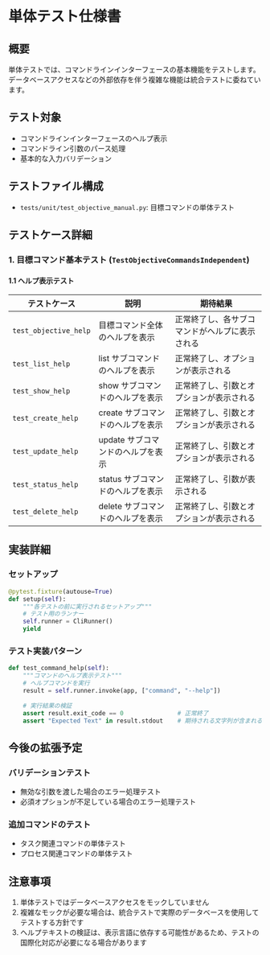 # 単体テスト仕様書

## 概要

単体テストでは、コマンドラインインターフェースの基本機能をテストします。データベースアクセスなどの外部依存を伴う複雑な機能は統合テストに委ねています。

## テスト対象

- コマンドラインインターフェースのヘルプ表示
- コマンドライン引数のパース処理
- 基本的な入力バリデーション

## テストファイル構成

- `tests/unit/test_objective_manual.py`: 目標コマンドの単体テスト

## テストケース詳細

### 1. 目標コマンド基本テスト (`TestObjectiveCommandsIndependent`)

#### 1.1 ヘルプ表示テスト

| テストケース | 説明 | 期待結果 |
|------------|------|---------|
| `test_objective_help` | 目標コマンド全体のヘルプを表示 | 正常終了し、各サブコマンドがヘルプに表示される |
| `test_list_help` | list サブコマンドのヘルプを表示 | 正常終了し、オプションが表示される |
| `test_show_help` | show サブコマンドのヘルプを表示 | 正常終了し、引数とオプションが表示される |
| `test_create_help` | create サブコマンドのヘルプを表示 | 正常終了し、引数とオプションが表示される |
| `test_update_help` | update サブコマンドのヘルプを表示 | 正常終了し、引数とオプションが表示される |
| `test_status_help` | status サブコマンドのヘルプを表示 | 正常終了し、引数が表示される |
| `test_delete_help` | delete サブコマンドのヘルプを表示 | 正常終了し、引数とオプションが表示される |

## 実装詳細

### セットアップ

```python
@pytest.fixture(autouse=True)
def setup(self):
    """各テストの前に実行されるセットアップ"""
    # テスト用のランナー
    self.runner = CliRunner()
    yield
```

### テスト実装パターン

```python
def test_command_help(self):
    """コマンドのヘルプ表示テスト"""
    # ヘルプコマンドを実行
    result = self.runner.invoke(app, ["command", "--help"])
    
    # 実行結果の検証
    assert result.exit_code == 0               # 正常終了
    assert "Expected Text" in result.stdout    # 期待される文字列が含まれる
```

## 今後の拡張予定

### バリデーションテスト
- 無効な引数を渡した場合のエラー処理テスト
- 必須オプションが不足している場合のエラー処理テスト

### 追加コマンドのテスト
- タスク関連コマンドの単体テスト
- プロセス関連コマンドの単体テスト

## 注意事項

1. 単体テストではデータベースアクセスをモックしていません
2. 複雑なモックが必要な場合は、統合テストで実際のデータベースを使用してテストする方針です
3. ヘルプテキストの検証は、表示言語に依存する可能性があるため、テストの国際化対応が必要になる場合があります 